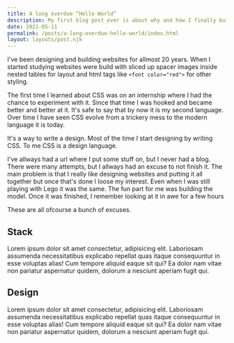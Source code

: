 ```yaml
---
title: A long overdue “Hello World”
description: My first blog post ever is about why and how I finally build this website
date: 2021-05-11
permalink: /posts/a-long-overdue-hello-world/index.html
layout: layouts/post.njk
---
```


I've been designing and building websites for allmost 20 years. When I started studying websites were build with sliced up spacer images inside nested tables for layout and html tags like `<font color="red">` for other styling.

The first time I learned about CSS was on an internship where I had the chance to experiment with it. Since that time I was hooked and became better and better at it. It's safe to say that by now it is my second language. Over time I have seen CSS evolve from a trickery mess to the modern language it is today.

It's a way to write a design. Most of the time I start designing by writing CSS.
To me CSS is a design language.

I've allways had a url where I put some stuff on, but I never had a blog. There were many attempts, but I allways had an excuse to not finish it. The main problem is that I really like designing websites and putting it all together but once that's done I loose my interest. Even when I was still playing with Lego it was the same. The fun part for me was building the model. Once it was finished, I remember looking at it in awe for a few hours

These are all ofcourse a bunch of excuses.

## Stack

Lorem ipsum dolor sit amet consectetur, adipisicing elit. Laboriosam assumenda necessitatibus explicabo repellat quas itaque consequuntur in esse voluptas alias! Cum tempore aliquid eaque sit qui? Ea dolor nam vitae non pariatur aspernatur quidem, dolorum a nesciunt aperiam fugit qui.

## Design

Lorem ipsum dolor sit amet consectetur, adipisicing elit. Laboriosam assumenda necessitatibus explicabo repellat quas itaque consequuntur in esse voluptas alias! Cum tempore aliquid eaque sit qui? Ea dolor nam vitae non pariatur aspernatur quidem, dolorum a nesciunt aperiam fugit qui.
